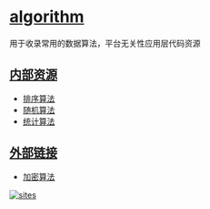 ﻿# [algorithm](https://github.com/Qitas/algorithm)

用于收录常用的数据算法，平台无关性应用层代码资源

## [内部资源](https://github.com/Qitas/algorithm)

* [排序算法](sort/)
* [随机算法](random/)
* [统计算法](statistics/)

## [外部链接](https://github.com/Qitas)

* [加密算法](https://github.com/Qitas/encryption)

[![sites](http://182.61.61.133/link/resources/head.png)](http://www.qitas.cn) 
